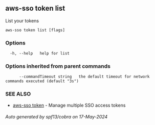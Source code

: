 ## aws-sso token list

List your tokens

```
aws-sso token list [flags]
```

### Options

```
  -h, --help   help for list
```

### Options inherited from parent commands

```
      --commandTimeout string   the default timeout for network commands executed (default "3s")
```

### SEE ALSO

* [aws-sso token](aws-sso_token.md)	 - Manage multiple SSO access tokens

###### Auto generated by spf13/cobra on 17-May-2024
